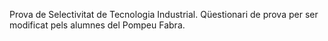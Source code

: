 Prova de Selectivitat de Tecnologia Industrial.
Qüestionari de prova per ser modificat pels alumnes del Pompeu Fabra.
